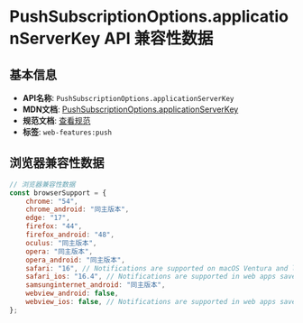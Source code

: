 # PushSubscriptionOptions.applicationServerKey API 兼容性数据

## 基本信息

- **API名称**: `PushSubscriptionOptions.applicationServerKey`
- **MDN文档**: [PushSubscriptionOptions.applicationServerKey](https://developer.mozilla.org/docs/Web/API/PushSubscriptionOptions/applicationServerKey)
- **规范文档**: [查看规范](https://w3c.github.io/push-api/#dom-pushsubscriptionoptions-applicationserverkey)
- **标签**: `web-features:push`

## 浏览器兼容性数据

```javascript
// 浏览器兼容性数据
const browserSupport = {
    chrome: "54",
    chrome_android: "同主版本",
    edge: "17",
    firefox: "44",
    firefox_android: "48",
    oculus: "同主版本",
    opera: "同主版本",
    opera_android: "同主版本",
    safari: "16", // Notifications are supported on macOS Ventura and later.,
    safari_ios: "16.4", // Notifications are supported in web apps saved to the home screen.,
    samsunginternet_android: "同主版本",
    webview_android: false,
    webview_ios: false, // Notifications are supported in web apps saved to the home screen.,
};

```

